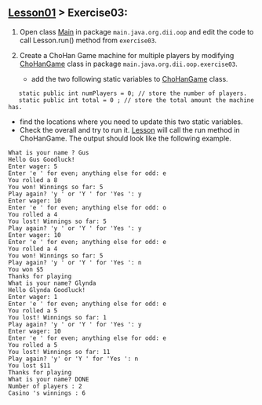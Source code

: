 ## [Lesson01](../readme.md) > Exercise03:

1. Open class [Main](../src/main/java/org/dii/oop/Main.java) in package `main.java.org.dii.oop` and edit the code to call Lesson.run() method from `exercise03`.
  
2. Create a ChoHan Game machine for multiple players by modifying [ChoHanGame](../src/main/java/org/dii/oop/exercise03/ChoHanGame.java) class in package `main.java.org.dii.oop.exercise03`.
   * add the two following static variables to [ChoHanGame](../src/main/java/org/dii/oop/exercise03/ChoHanGame.java) class. 


```
   static public int numPlayers = 0; // store the number of players.
   static public int total = 0 ; // store the total amount the machine has.
```

   * find the locations where you need to update this two static variables.
   * Check the overall and try to run it. [Lesson](../src/main/java/org/dii/oop/exercise03/Lesson.java) will call the run method in ChoHanGame.
The output should look like the following example.

```
What is your name ? Gus
Hello Gus Goodluck!
Enter wager: 5
Enter 'e ' for even; anything else for odd: e
You rolled a 8
You won! Winnings so far: 5
Play again? 'y ' or 'Y ' for 'Yes ': y
Enter wager: 10
Enter 'e ' for even; anything else for odd: o
You rolled a 4
You lost! Winnings so far: 5
Play again? 'y ' or 'Y ' for 'Yes ': y
Enter wager: 10
Enter 'e ' for even; anything else for odd: e
You rolled a 4
You won! Winnings so far: 5
Play again? 'y ' or 'Y ' for 'Yes ': n
You won $5
Thanks for playing
What is your name? Glynda
Hello Glynda Goodluck!
Enter wager: 1
Enter 'e ' for even; anything else for odd: e
You rolled a 5
You lost! Winnings so far: 1
Play again? 'y ' or 'Y ' for 'Yes ': y
Enter wager: 10
Enter 'e ' for even; anything else for odd: e
You rolled a 5
You lost! Winnings so far: 11
Play again? 'y' or 'Y ' for 'Yes ': n
You lost $11
Thanks for playing
What is your name? DONE
Number of players : 2
Casino 's winnings : 6
```